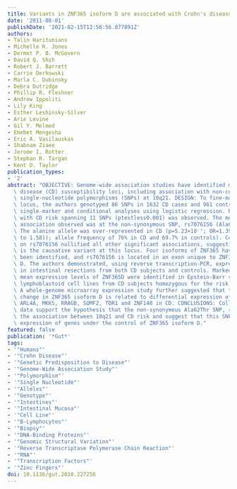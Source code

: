 ```yaml
---
title: Variants in ZNF365 isoform D are associated with Crohn's disease
date: '2011-08-01'
publishDate: '2021-02-15T12:56:56.877891Z'
authors:
- Talin Haritunians
- Michelle R. Jones
- Dermot P. B. McGovern
- David Q. Shih
- Robert J. Barrett
- Carrie Derkowski
- Marla C. Dubinsky
- Debra Dutridge
- Phillip R. Fleshner
- Andrew Ippoliti
- Lily King
- Esther Leshinsky-Silver
- Arie Levine
- Gil Y. Melmed
- Emebet Mengesha
- Eric A. Vasilauskas
- Shabnam Ziaee
- Jerome I. Rotter
- Stephan R. Targan
- Kent D. Taylor
publication_types:
- '2'
abstract: "OBJECTIVE: Genome-wide association studies have identified multiple Crohn's\
  \ disease (CD) susceptibility loci, including association with non-coding intergenic\
  \ single-nucleotide polymorphisms (SNPs) at 10q21. DESIGN: To fine-map the 10q21\
  \ locus, the authors genotyped 86 SNPs in 1632 CD cases and 961 controls and performed\
  \ single-marker and conditional analyses using logistic regression. RESULTS: Association\
  \ with CD risk spanning 11 SNPs (ptextless0.001) was observed. The most significant\
  \ association observed was at the non-synonymous SNP, rs7076156 (Ala62Thr), in ZNF365.\
  \ The alanine allele was over-represented in CD (p=5.23×10⁻⁷; OR=1.39 (95% CI 1.22\
  \ to 1.58)); allele frequency of 76% in CD and 69.7% in controls). Conditional analysis\
  \ on rs7076156 nullified all other significant associations, suggesting that this\
  \ is the causative variant at this locus. Four isoforms of ZNF365 have previously\
  \ been identified, and rs7076156 is located in an exon unique to ZNF365 isoform\
  \ D. The authors demonstrated, using reverse transcription-PCR, expression of ZNF365D\
  \ in intestinal resections from both CD subjects and controls. Markedly reduced\
  \ mean expression levels of ZNF365D were identified in Epstein-Barr virus-transformed\
  \ lymphoblastoid cell lines from CD subjects homozygous for the risk allele (Ala).\
  \ A whole-genome microarray expression study further suggested that the Ala62Thr\
  \ change in ZNF365 isoform D is related to differential expression of the genes\
  \ ARL4A, MKKS, RRAGD, SUMF2, TDR1 and ZNF148 in CD. CONCLUSIONS: Collectively, these\
  \ data support the hypothesis that the non-synonymous Ala62Thr SNP, rs7076156, underlies\
  \ the association between 10q21 and CD risk and suggest that this SNP acts by altering\
  \ expression of genes under the control of ZNF365 isoform D."
featured: false
publication: '*Gut*'
tags:
- '"Humans"'
- '"Crohn Disease"'
- '"Genetic Predisposition to Disease"'
- '"Genome-Wide Association Study"'
- '"Polymorphism"'
- '"Single Nucleotide"'
- '"Alleles"'
- '"Genotype"'
- '"Intestines"'
- '"Intestinal Mucosa"'
- '"Cell Line"'
- '"B-Lymphocytes"'
- '"Biopsy"'
- '"DNA-Binding Proteins"'
- '"Genomic Structural Variation"'
- '"Reverse Transcriptase Polymerase Chain Reaction"'
- '"RNA"'
- '"Transcription Factors"'
- '"Zinc Fingers"'
doi: 10.1136/gut.2010.227256
---
```



